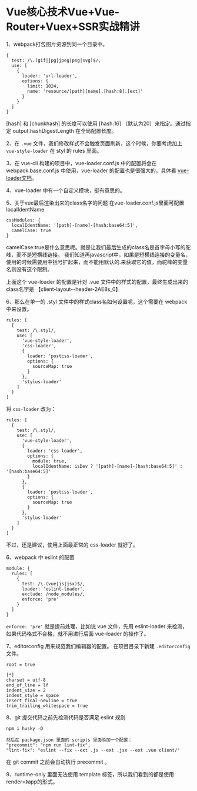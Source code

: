 
# Vue核心技术Vue+Vue-Router+Vuex+SSR实战精讲


1、webpack打包图片资源到同一个目录中。
```
{
  test: /\.(gif|jpg|jpeg|png|svg)$/,
  use: [
    {
      loader: 'url-loader',
      options: {
        limit: 1024,
        name: 'resource/[path][name].[hash:8].[ext]'
      }
    }
  ]
}

```

[hash] 和 [chunkhash] 的长度可以使用 [hash:16] （默认为20）来指定。通过指定 output.hashDigestLength 在全局配置长度。

2、在 `.vue` 文件，我们修改样式不会触发页面刷新，这个时候，你要考虑加上 `vue-style-loader` 在 styl 的 rules 里面。


3、在 vue-cli 构建的项目中，vue-loader.conf.js 中的配置将会在 webpack.base.conf.js 中使用，vue-loader 的配置也是很强大的，具体看 [vue-loader文档](https://vue-loader.vuejs.org/zh/guide/)。

4、vue-loader 中有一个自定义模块，挺有意思的。

5、关于vue最后渲染出来的class名字的问题
在vue-loader.conf.js里面可配置localIdentName
```
cssModules: {
  localIdentName: '[path]-[name]-[hash:base64:5]',
  camelCase: true
}
```
camelCase:true是什么意思呢。就是让我们最后生成的class名是首字母小写的驼峰，而不是短横线链接。
我们知道再javascript中，如果是短横线连接的变量名，使用的时候需要用中括号扩起来，而不能用默认的.来获取它的值，而驼峰的变量名则没有这个限制。

上面这个 vue-loader 的配置是针对 .vue 文件中的样式的配置，最终生成出来的class名字是 【client-layout--header-2AE8s_0】

6、那么在单一的 .styl 文件中的样式class名如何设置呢，这个需要在 webpack 中来设置。
```
rules: [
  {
    test: /\.styl/,
    use: [
      'vue-style-loader',
      'css-loader',
      {
        loader: 'postcss-loader',
        options: {
          sourceMap: true
        }
      },
      'stylus-loader'
    ]
  }
]
```

将 `css-loader` 改为：

```
rules: [
  {
    test: /\.styl/,
    use: [
      'vue-style-loader',
      {
        loader: 'css-loader',
        options: {
          module: true,
          localIdentName: isDev ? '[path]-[name]-[hash:base64:5]' : '[hash:base64:5]'
        }
      },
      {
        loader: 'postcss-loader',
        options: {
          sourceMap: true
        }
      },
      'stylus-loader'
    ]
  }
]
```

不过，还是建议，使用上面最正常的 css-loader 就好了。

6、webpack 中 eslint 的配置
```
module: {
  rules: [
    {
      test: /\.(vue|js|jsx)$/,
      loader: 'eslint-loader',
      exclude: /node_modules/,
      enforce: 'pre'
    }
  ]
}
```

`enforce: 'pre'` 就是提前处理，比如说 vue 文件，先用 eslint-loader 来检测，如果代码格式不合格，就不用进行后面 vue-loader 的操作了。

7、editorconfig 用来规范我们编辑器的配置。
在项目目录下新建 `.editorconfig` 文件。
```
root = true

[*]
charset = utf-8
end_of_line = lf
indent_size = 2
indent_style = space
insert_final-newline = true
trim_trailing_whitespace = true
```

8、git 提交代码之前先检测代码是否满足 eslint 规则
```
npm i husky -D

然后在 package.json 里面的 scripts 里面添加一个配置：
"precommit": "npm run lint-fix",
"lint-fix": "eslint --fix --ext .js --ext .jsx --ext .vue client/"
```
在 git commit 之前会自动执行 precommit 。

9、runtime-only 里面无法使用 template 标签，所以我们看到的都是使用 render=》app的形式。





